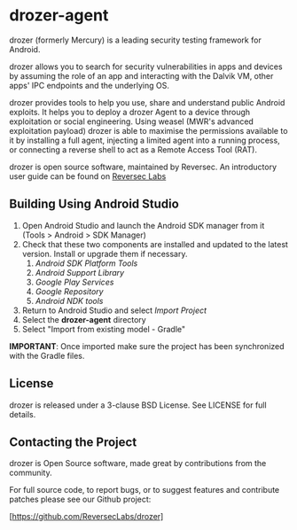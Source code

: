 drozer-agent
======

drozer (formerly Mercury) is a leading security testing framework for Android.

drozer allows you to search for security vulnerabilities in apps and devices by assuming the role of an app and interacting with the Dalvik VM, other apps' IPC endpoints and the underlying OS.

drozer provides tools to help you use, share and understand public Android exploits. It helps you to deploy a drozer Agent to a device through exploitation or social engineering. Using weasel (MWR's advanced exploitation payload) drozer is able to maximise the permissions available to it by installing a full agent, injecting a limited agent into a running process, or connecting a reverse shell to act as a Remote Access Tool (RAT).

drozer is open source software, maintained by Reversec. An introductory user guide can be found on [Reversec Labs](https://labs.reversec.com/tools/drozer/)


Building Using Android Studio
-----------------------------

1. Open Android Studio and launch the Android SDK manager from it (Tools > Android > SDK Manager)
2. Check that these two components are installed and updated to the latest version. Install or upgrade
   them if necessary.
    1. *Android SDK Platform Tools*
    2. *Android Support Library*
    3. *Google Play Services*
    4. *Google Repository*
    5. *Android NDK tools*
3. Return to Android Studio and select *Import Project*
4. Select the **drozer-agent** directory
5. Select "Import from existing model - Gradle"

**IMPORTANT**: Once imported make sure the project has been synchronized with the Gradle files.

License
-------

drozer is released under a 3-clause BSD License. See LICENSE for full details.

Contacting the Project
----------------------

drozer is Open Source software, made great by contributions from the community.

For full source code, to report bugs, or to suggest features and contribute patches please see our Github project:

[https://github.com/ReversecLabs/drozer]
